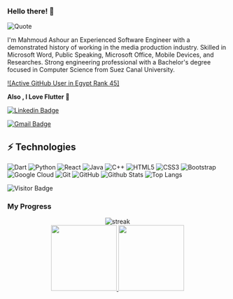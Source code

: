 ### Hello there! 👋

![Quote](https://github-readme-quotes.herokuapp.com/quote?theme=dracula&animation=grow_out_in&layout=churchill)


I'm Mahmoud Ashour an Experienced Software Engineer with a demonstrated history of working in the media production industry. Skilled in Microsoft Word, Public Speaking, Microsoft Office, Mobile Devices, and Researches. Strong engineering professional with a Bachelor's degree focused in Computer Science from Suez Canal University. 


[![Active GitHub User in Egypt Rank 45]](https://commits.top/egypt)   

**Also , I Love Flutter 💙**

[![Linkedin Badge](https://img.shields.io/badge/-MahmoudAshour-blue?style=flat-square&logo=Linkedin&logoColor=white&link=https://www.linkedin.com/in/mahmoud-ashour/)](https://www.linkedin.com/in/mahmoud-ashour-b04a27174/)

[![Gmail Badge](https://img.shields.io/badge/-mashour365@gmail.com-c14438?style=flat-square&logo=Gmail&logoColor=white&link=mailto:mashour365@gmail.com)](mailto:mashour365@gmail.com)

## ⚡ Technologies

![Dart](https://img.shields.io/badge/-Dart-black?style=flat-square&logo=Dart)
![Python](https://img.shields.io/badge/-Python-black?style=flat-square&logo=Python)
![React](https://img.shields.io/badge/-React-black?style=flat-square&logo=react)
![Java](https://img.shields.io/badge/-java-E34A86?style=flat-square&logo=java)
![C++](https://img.shields.io/badge/-C++-00599C?style=flat-square&logo=c)
![HTML5](https://img.shields.io/badge/-HTML5-E34F26?style=flat-square&logo=html5&logoColor=white)
![CSS3](https://img.shields.io/badge/-CSS3-1572B6?style=flat-square&logo=css3)
![Bootstrap](https://img.shields.io/badge/-Bootstrap-563D7C?style=flat-square&logo=bootstrap)
![Google Cloud](https://img.shields.io/badge/Google%20Cloud-black?style=flat-square&logo=google-cloud)
![Git](https://img.shields.io/badge/-Git-black?style=flat-square&logo=git)
![GitHub](https://img.shields.io/badge/-GitHub-181717?style=flat-square&logo=github)
![Github Stats](https://github-readme-stats.vercel.app/api?username=MeitanteiAshour&count_private=true&show_icons=true&include_all_commits=true)
![Top Langs](https://github-readme-stats.vercel.app/api/top-langs/?username=MeitanteiAshour&hide=TeX&layout=compact)

![Visitor Badge](https://visitor-badge.laobi.icu/badge?page_id=MeitanteiAshour)


### My Progress

[comment]: <> (for streak dark theme => &theme=dark || for progress dark theme => &theme=react)
<p align="center">
	<img src="https://github-readme-streak-stats.herokuapp.com/?user=meitanteiashour&theme=dark" alt="streak"/> <br>
	<a href="https://github.com/meitanteiashour">
  <img height="150em" src="https://github-readme-stats.vercel.app/api?username=meitanteiashour&show_icons=true&count_private=true&theme=react&include_all_commits=true"/>
  <img height="150em" src="https://github-readme-stats-eight-theta.vercel.app/api/top-langs/?username=meitanteiashour&theme=react&layout=compact"/>
</a> 
</p>

